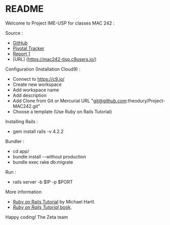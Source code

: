# README

Welcome to Project IME-USP for classes MAC 242 :

Source :
* [GitHub](https://github.com/Tisp/Retifica-Grales) 
* [Pivotal Tracker](https://www.pivotaltracker.com/n/projects/1412078) 
* [Report 1](https://docs.google.com/document/d/1xohmhGTj0VcdLkMkkmy1DL6UJx3xjFqLXyUAAxpxlI8/edit?usp=sharing) 
* [URL] (https://mac242-tisp.c9users.io/)

Configuration (Installation Cloud9) :

* Connect to https://c9.io/
* Create new workspace 
* Add workspace name
* Add description  
* Add Clone from Git or Mercurial URL "git@github.com:theodury/Project-MAC242.git"
* Choose a template (Use Ruby on Rails Tutorial) 

Installing Rails : 
* gem install rails -v 4.2.2
  
Bundler :
* cd app/
* bundle install --without production
* bundle exec rake db:migrate
    
Run :
* rails server -b $IP -p $PORT


More information 
* [Ruby on Rails Tutorial](http://www.railstutorial.org/) by Michael Hartl. 
* [*Ruby on Rails Tutorial* book](http://www.railstutorial.org/book).


Happy coding! The Zeta team

